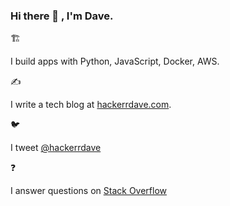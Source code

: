 ### Hi there 👋 , I'm Dave.

:building_construction:

I build apps with Python, JavaScript, Docker, AWS.

:writing_hand:

I write a tech blog at [hackerrdave.com](https://hackerrdave.com).

:bird:

I tweet [@hackerrdave](https://twitter.com/hackerrdave)

:question:

I answer questions on [Stack Overflow](https://stackoverflow.com/users/2692595/hackerrdave)
